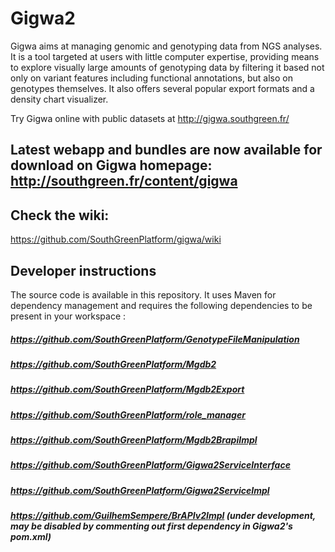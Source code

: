 # Gigwa2

Gigwa aims at managing genomic and genotyping data from NGS analyses. It is a tool targeted at users with little computer expertise, providing means to explore visually large amounts of genotyping data by filtering it based not only on variant features including functional annotations, but also on genotypes themselves. It also offers several popular export formats and a density chart visualizer.

Try Gigwa online with public datasets at http://gigwa.southgreen.fr/

## Latest webapp and bundles are now available for download on Gigwa homepage: http://southgreen.fr/content/gigwa

## Check the wiki:
https://github.com/SouthGreenPlatform/gigwa/wiki

## Developer instructions

The source code is available in this repository. It uses Maven for dependency management and requires the following dependencies to be present in your workspace :

##### https://github.com/SouthGreenPlatform/GenotypeFileManipulation
##### https://github.com/SouthGreenPlatform/Mgdb2
##### https://github.com/SouthGreenPlatform/Mgdb2Export
##### https://github.com/SouthGreenPlatform/role_manager
##### https://github.com/SouthGreenPlatform/Mgdb2BrapiImpl
##### https://github.com/SouthGreenPlatform/Gigwa2ServiceInterface
##### https://github.com/SouthGreenPlatform/Gigwa2ServiceImpl
##### https://github.com/GuilhemSempere/BrAPIv2Impl (under development, may be disabled by commenting out first dependency in Gigwa2's pom.xml)
